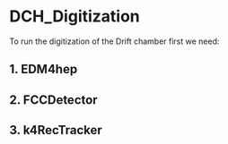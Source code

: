# DCH_Digitization
To run the digitization of the Drift chamber first we need:
## 1. EDM4hep
## 2. FCCDetector
## 3. k4RecTracker
